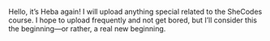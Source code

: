 

Hello, 
it’s Heba again! I will upload anything special related to the SheCodes course. 
I hope to upload frequently and not get bored, 
but I’ll consider this the beginning—or rather, a real new beginning.
